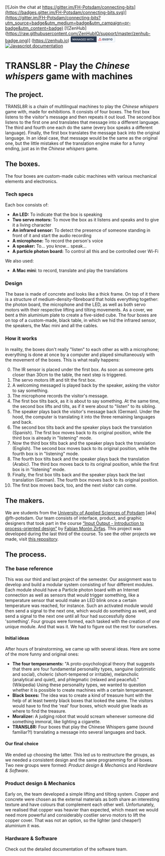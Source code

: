 
[![Join the chat at https://gitter.im/FH-Potsdam/connecting-bits](https://badges.gitter.im/FH-Potsdam/connecting-bits.svg)](https://gitter.im/FH-Potsdam/connecting-bits?utm_source=badge&utm_medium=badge&utm_campaign=pr-badge&utm_content=badge) [![ZenHub] (https://raw.githubusercontent.com/ZenHubIO/support/master/zenhub-badge.png)] (https://zenhub.io) [![Managed with asana](https://raw.githubusercontent.com/FH-Potsdam/connecting-bits/master/documentation/asanabadge.jpg)](https://app.asana.com/-/share?s=80136391129690-GUJvZiI4OufoWMTDhjjkZauXYEhwvhpqUgnTvw22tMr-74348281972886)
[![Javascript documentation](http://fh-potsdam.github.io/connecting-bits/badge.svg?build=123)](http://fh-potsdam.github.io/connecting-bits/source.html)

# TRANSL8R - Play the _Chinese whispers_ game with machines

## The project.
TRANSL8R is a chain of multilingual machines to play the _Chinese whispers_ game with, made for exhibitions.
It consists of four boxes. The first box listens to the visitor's message and then repeats it out loud. The second box listens to the first one and translates that message into a different language. The third and fourth one each do the same (every box speaks a different language). Finally, the first box translates the message back into the original language. In an ideal case, that message would be the same as the original one, but the little mistakes of the translation engine make for a funny ending, just as in the _Chinese whispers_ game.

## The boxes.
The four boxes are custom-made cubic machines with various mechanical elements and electronics.

### Tech specs
Each box consists of:

- **An LED:** To indicate that the box is speaking
- **Two servo motors:** To move the box as it listens and speaks and to give it a living character
- **An infrared sensor:** To detect the presence of someone standing in front of it and start the audio recording
- **A microphone:** To record the person's voice
- **A speaker:** To… you know… speak…
- **A particle photon board:** To control all this and be controlled over Wi-Fi

We also used:
- **A Mac mini**: to record, translate and play the translations

### Design
The base is made of concrete and looks like a thick frame. On top of it there is a structure of medium-density-fibreboard that holds everything together: the photon board, the microphone and the LED, as well as both servo motors with their respective lifting and tilting movements. As a cover, we bent a thin aluminium plate to create a five-sided cube.
The four boxes are on top of a custom-made, black table, in which we hid the infrared sensor, the speakers, the Mac mini and all the cables.

### How it works
In reality, the boxes don't really "listen" to each other as with a microphone; everything is done at once by a computer and played simultaneously with the movement of the boxes. This is what really happens:

0. The IR sensor is placed under the first box. As soon as someone gets closer than 30cm to the table, the next step is triggered.
1. The servo motors lift and tilt the first box.
2. A welcoming messaged is played back by the speaker, asking the visitor to say something.
3. The microphone records the visitor's message.
4. The first box tilts back, as it is about to say something. At the same time, the second box lifts and tilts, as if it were about to "listen" to its sibling.
5. The speaker plays back the visitor's message back (German). Under the hood, the computer is translating it into the three remaining languages and back.
6. The second box tilts back and the speaker plays back the translation (Spanish). The first box moves back to its original position, while the third box is already in "listening" mode.
7. Now the third box tilts back and the speaker plays back the translation (English). The second box moves back to its original position, while the fourth box is in "listening" mode.
8. The fourth box tilts back and the speaker plays back the translation (Arabic). The third box moves back to its original position, while the first box is in "listening" mode.
9. Finally, the first box tilts back and the speaker plays back the last translation (German). The fourth box moves back to its original position.
10. The first box moves back, too, and the next visitor can come.

## The makers.
We are students from the [University of Applied Sciences of Potsdam](http://fh-potsdam.de) \[aka] @fh-potsdam. Our team consists of interface, product, and graphic designers that took part in the course [“Input Output - Introduction to process-oriented design”]( https://fhp.incom.org/workspace/6176) by [Fabian Morón Zirfas]( https://github.com/fabiantheblind). This project was developed during the last third of the course. To see the other projects we made, visit [this repository](https://interface.fh-potsdam.de/eingabe-ausgabe/2015-2016/).

## The process.

### The base reference
This was our third and last project of the semester. Our assignment was to develop and build a modular system consisting of four different modules. Each module should have a Particle photon board with an Internet connection as well as sensors that would trigger something, like a temperature sensor that would make an LED blink once a certain temperature was reached, for instance. Such an activated module would then send a signal to the next one, which would do something as well, and send a signal to the next one until all four had successfully done 'something'.
Four groups were formed, each tasked with the creation of one unique module. And that was it. We had to figure out the rest for ourselves.

#### Initial ideas
After hours of brainstorming, we came up with several ideas. Here are some of the more funny and original ones:
- **The four temperaments:** "A proto-psychological theory that suggests that there are four fundamental personality types, sanguine (optimistic and social), choleric (short-tempered or irritable), melancholic (analytical and quiet), and phlegmatic (relaxed and peaceful)." (Wikipedia) Using these personality types, we wanted to question whether it is possible to create machines with a certain temperament.
- **Black boxes:** The idea was to create a kind of treasure hunt with the help of at least twenty black boxes that looked the same. The visitors would have to find the 'real' four boxes, which would give leads as where to find the treasure.
- **Moralizer:** A judging robot that would scream whenever someone did something immoral, like lighting a cigarette.
- **TRANSL8R:** Four boxes that play the Chinese Whispers game (sound familiar?!) translating a message into several languages and back.

#### Our final choice
We ended up choosing the latter. This led us to restructure the groups, as we needed a consistent design and the same programming for all boxes.
Two new groups were formed: _Product design & Mechanics_ and _Hardware & Software_.

### Product design & Mechanics
Early on, the team developed a simple lifting and tilting system.
Copper and concrete were chosen as the external materials as both share an interesting texture and have colours that complement each other well.
Unfortunately, we realised that copper was heavier than expected, which meant we would need more powerful and considerably costlier servo motors to lift the copper cover. That was not an option, so the lighter (and cheaper!) aluminium it was.

### Hardware & Software
Check out the detailed documentation of the software team.
